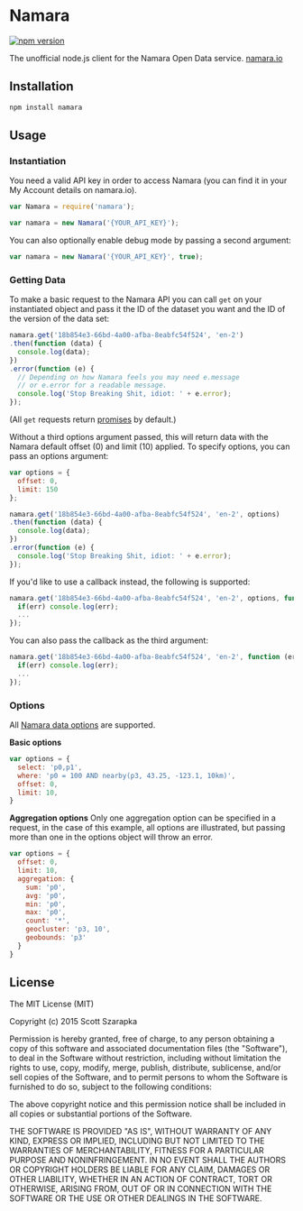 Namara
======

[![npm version](https://badge.fury.io/js/namara.svg)](http://badge.fury.io/js/namara)

The unofficial node.js client for the Namara Open Data service. [namara.io](http://namara.io)

## Installation

```bash
npm install namara
```

## Usage

### Instantiation

You need a valid API key in order to access Namara (you can find it in your My Account details on namara.io).

```javascript
var Namara = require('namara');

var namara = new Namara('{YOUR_API_KEY}');
```

You can also optionally enable debug mode by passing a second argument:

```javascript
var namara = new Namara('{YOUR_API_KEY}', true);
```

### Getting Data

To make a basic request to the Namara API you can call `get` on your instantiated object and pass it the ID of the dataset you want and the ID of the version of the data set:

```javascript
namara.get('18b854e3-66bd-4a00-afba-8eabfc54f524', 'en-2')
.then(function (data) {
  console.log(data);
})
.error(function (e) {
  // Depending on how Namara feels you may need e.message
  // or e.error for a readable message.
  console.log('Stop Breaking Shit, idiot: ' + e.error);
});
```

(All `get` requests return [promises](https://promisesaplus.com/) by default.)

Without a third options argument passed, this will return data with the Namara default offset (0) and limit (10) applied. To specify options, you can pass an options argument:

```javascript
var options = {
  offset: 0,
  limit: 150
};

namara.get('18b854e3-66bd-4a00-afba-8eabfc54f524', 'en-2', options)
.then(function (data) {
  console.log(data);
})
.error(function (e) {
  console.log('Stop Breaking Shit, idiot: ' + e.error);
});
```

If you'd like to use a callback instead, the following is supported:

```javascript
namara.get('18b854e3-66bd-4a00-afba-8eabfc54f524', 'en-2', options, function (err, data) {
  if(err) console.log(err);
  ...
});
```

You can also pass the callback as the third argument:

```javascript
namara.get('18b854e3-66bd-4a00-afba-8eabfc54f524', 'en-2', function (err, data) {
  if(err) console.log(err);
  ...
});
```

### Options

All [Namara data options](http://namara.io/#/api) are supported.

**Basic options**

```javascript
var options = {
  select: 'p0,p1',
  where: 'p0 = 100 AND nearby(p3, 43.25, -123.1, 10km)',
  offset: 0,
  limit: 10,
}
```

**Aggregation options**
Only one aggregation option can be specified in a request, in the case of this example, all options are illustrated, but passing more than one in the options object will throw an error.

```javascript
var options = {
  offset: 0,
  limit: 10,
  aggregation: {
    sum: 'p0',
    avg: 'p0',
    min: 'p0',
    max: 'p0',
    count: '*',
    geocluster: 'p3, 10',
    geobounds: 'p3'
  }
}
```

## License

The MIT License (MIT)

Copyright (c) 2015 Scott Szarapka

Permission is hereby granted, free of charge, to any person obtaining a copy
of this software and associated documentation files (the "Software"), to deal
in the Software without restriction, including without limitation the rights
to use, copy, modify, merge, publish, distribute, sublicense, and/or sell
copies of the Software, and to permit persons to whom the Software is
furnished to do so, subject to the following conditions:

The above copyright notice and this permission notice shall be included in all
copies or substantial portions of the Software.

THE SOFTWARE IS PROVIDED "AS IS", WITHOUT WARRANTY OF ANY KIND, EXPRESS OR
IMPLIED, INCLUDING BUT NOT LIMITED TO THE WARRANTIES OF MERCHANTABILITY,
FITNESS FOR A PARTICULAR PURPOSE AND NONINFRINGEMENT. IN NO EVENT SHALL THE
AUTHORS OR COPYRIGHT HOLDERS BE LIABLE FOR ANY CLAIM, DAMAGES OR OTHER
LIABILITY, WHETHER IN AN ACTION OF CONTRACT, TORT OR OTHERWISE, ARISING FROM,
OUT OF OR IN CONNECTION WITH THE SOFTWARE OR THE USE OR OTHER DEALINGS IN THE
SOFTWARE.
